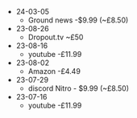 - 24-03-05
	- Ground news -$9.99 (~£8.50)
- 23-08-26
	- Dropout.tv ~£50
- 23-08-16
	- youtube -£11.99
- 23-08-02
	- Amazon -£4.49
- 23-07-29
	- discord Nitro - $9.99 (~£8.50)
- 23-07-16
	- youtube -£11.99
